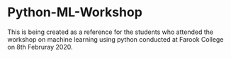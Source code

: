 # Python-ML-Workshop
This is being created as a reference for the students who attended the workshop on machine learning using python conducted at Farook College on 8th Februray 2020.
